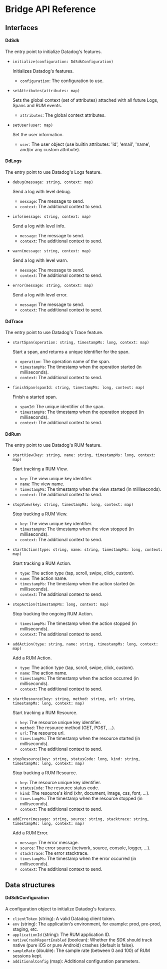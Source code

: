 # Bridge API Reference

## Interfaces

#### DdSdk

The entry point to initialize Datadog's features.

- `initialize(configuration: DdSdkConfiguration)`

    Initializes Datadog's features.

    - `configuration`: The configuration to use.

- `setAttributes(attributes: map)`

    Sets the global context (set of attributes) attached with all future Logs, Spans and RUM events.

    - `attributes`: The global context attributes.

- `setUser(user: map)`

    Set the user information.

    - `user`: The user object (use builtin attributes: 'id', 'email', 'name', and/or any custom attribute).

#### DdLogs

The entry point to use Datadog's Logs feature.

- `debug(message: string, context: map)`

    Send a log with level debug.

    - `message`: The message to send.
    - `context`: The additional context to send.

- `info(message: string, context: map)`

    Send a log with level info.

    - `message`: The message to send.
    - `context`: The additional context to send.

- `warn(message: string, context: map)`

    Send a log with level warn.

    - `message`: The message to send.
    - `context`: The additional context to send.

- `error(message: string, context: map)`

    Send a log with level error.

    - `message`: The message to send.
    - `context`: The additional context to send.

#### DdTrace

The entry point to use Datadog's Trace feature.

- `startSpan(operation: string, timestampMs: long, context: map)`

    Start a span, and returns a unique identifier for the span.

    - `operation`: The operation name of the span.
    - `timestampMs`: The timestamp when the operation started (in milliseconds).
    - `context`: The additional context to send.

- `finishSpan(spanId: string, timestampMs: long, context: map)`

    Finish a started span.

    - `spanId`: The unique identifier of the span.
    - `timestampMs`: The timestamp when the operation stopped (in milliseconds).
    - `context`: The additional context to send.

#### DdRum

The entry point to use Datadog's RUM feature.

- `startView(key: string, name: string, timestampMs: long, context: map)`

    Start tracking a RUM View.

    - `key`: The view unique key identifier.
    - `name`: The view name.
    - `timestampMs`: The timestamp when the view started (in milliseconds).
    - `context`: The additional context to send.

- `stopView(key: string, timestampMs: long, context: map)`

    Stop tracking a RUM View.

    - `key`: The view unique key identifier.
    - `timestampMs`: The timestamp when the view stopped (in milliseconds).
    - `context`: The additional context to send.

- `startAction(type: string, name: string, timestampMs: long, context: map)`

    Start tracking a RUM Action.

    - `type`: The action type (tap, scroll, swipe, click, custom).
    - `name`: The action name.
    - `timestampMs`: The timestamp when the action started (in milliseconds).
    - `context`: The additional context to send.

- `stopAction(timestampMs: long, context: map)`

    Stop tracking the ongoing RUM Action.

    - `timestampMs`: The timestamp when the action stopped (in milliseconds).
    - `context`: The additional context to send.

- `addAction(type: string, name: string, timestampMs: long, context: map)`

    Add a RUM Action.

    - `type`: The action type (tap, scroll, swipe, click, custom).
    - `name`: The action name.
    - `timestampMs`: The timestamp when the action occurred (in milliseconds).
    - `context`: The additional context to send.

- `startResource(key: string, method: string, url: string, timestampMs: long, context: map)`

    Start tracking a RUM Resource.

    - `key`: The resource unique key identifier.
    - `method`: The resource method (GET, POST, …).
    - `url`: The resource url.
    - `timestampMs`: The timestamp when the resource started (in milliseconds).
    - `context`: The additional context to send.

- `stopResource(key: string, statusCode: long, kind: string, timestampMs: long, context: map)`

    Stop tracking a RUM Resource.

    - `key`: The resource unique key identifier.
    - `statusCode`: The resource status code.
    - `kind`: The resource's kind (xhr, document, image, css, font, …).
    - `timestampMs`: The timestamp when the resource stopped (in milliseconds).
    - `context`: The additional context to send.

- `addError(message: string, source: string, stacktrace: string, timestampMs: long, context: map)`

    Add a RUM Error.

    - `message`: The error message.
    - `source`: The error source (network, source, console, logger, …).
    - `stacktrace`: The error stacktrace.
    - `timestampMs`: The timestamp when the error occurred (in milliseconds).
    - `context`: The additional context to send.

## Data structures

#### DdSdkConfiguration

A configuration object to initialize Datadog's features.

- `clientToken` (string): A valid Datadog client token.
- `env` (string): The application’s environment, for example: prod, pre-prod, staging, etc.
- `applicationId` (string): The RUM application ID.
- `nativeCrashReportEnabled` (boolean): Whether the SDK should track native (pure iOS or pure Android) crashes (default is false).
- `sampleRate` (double): The sample rate (between 0 and 100) of RUM sessions kept.
- `additionalConfig` (map): Additional configuration parameters.

